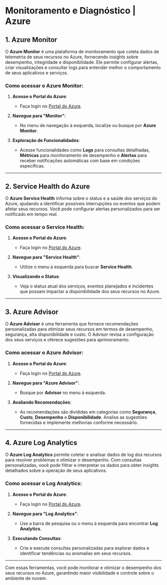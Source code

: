 # Monitoramento e Diagnóstico | Azure

## 1. Azure Monitor

O **Azure Monitor** é uma plataforma de monitoramento que coleta dados de telemetria de seus recursos no Azure, fornecendo insights sobre desempenho, integridade e disponibilidade. Ele permite configurar alertas, criar visualizações e consultar logs para entender melhor o comportamento de seus aplicativos e serviços.

### Como acessar o Azure Monitor:

1. **Acesse o Portal do Azure**:
   - Faça login no [Portal do Azure](https://portal.azure.com/).

2. **Navegue para "Monitor"**:
   - No menu de navegação à esquerda, localize ou busque por **Azure Monitor**.

3. **Exploração de Funcionalidades**:
   - Acesse funcionalidades como **Logs** para consultas detalhadas, **Métricas** para monitoramento de desempenho e **Alertas** para receber notificações automáticas com base em condições específicas.

---

## 2. Service Health do Azure

O **Azure Service Health** informa sobre o status e a saúde dos serviços do Azure, ajudando a identificar possíveis interrupções ou eventos que podem afetar seus recursos. Você pode configurar alertas personalizados para ser notificado em tempo real.

### Como acessar o Service Health:

1. **Acesse o Portal do Azure**:
   - Faça login no [Portal do Azure](https://portal.azure.com/).

2. **Navegue para "Service Health"**:
   - Utilize o menu à esquerda para buscar **Service Health**.

3. **Visualizando o Status**:
   - Veja o status atual dos serviços, eventos planejados e incidentes que possam impactar a disponibilidade dos seus recursos no Azure.

---

## 3. Azure Advisor

O **Azure Advisor** é uma ferramenta que fornece recomendações personalizadas para otimizar seus recursos em termos de desempenho, segurança, alta disponibilidade e custo. O Advisor revisa a configuração dos seus serviços e oferece sugestões para aprimoramento.

### Como acessar o Azure Advisor:

1. **Acesse o Portal do Azure**:
   - Faça login no [Portal do Azure](https://portal.azure.com/).

2. **Navegue para "Azure Advisor"**:
   - Busque por **Advisor** no menu à esquerda.

3. **Avaliando Recomendações**:
   - As recomendações são divididas em categorias como **Segurança**, **Custo**, **Desempenho** e **Disponibilidade**. Analise as sugestões fornecidas e implemente melhorias conforme necessário.

---

## 4. Azure Log Analytics

O **Azure Log Analytics** permite coletar e analisar dados de log dos recursos para resolver problemas e otimizar o desempenho. Com consultas personalizadas, você pode filtrar e interpretar os dados para obter insights detalhados sobre a operação de seus aplicativos.

### Como acessar o Log Analytics:

1. **Acesse o Portal do Azure**:
   - Faça login no [Portal do Azure](https://portal.azure.com/).

2. **Navegue para "Log Analytics"**:
   - Use a barra de pesquisa ou o menu à esquerda para encontrar **Log Analytics**.

3. **Executando Consultas**:
   - Crie e execute consultas personalizadas para explorar dados e identificar tendências ou anomalias em seus recursos.

---

Com essas ferramentas, você pode monitorar e otimizar o desempenho dos seus recursos no Azure, garantindo maior visibilidade e controle sobre o ambiente de nuvem.
